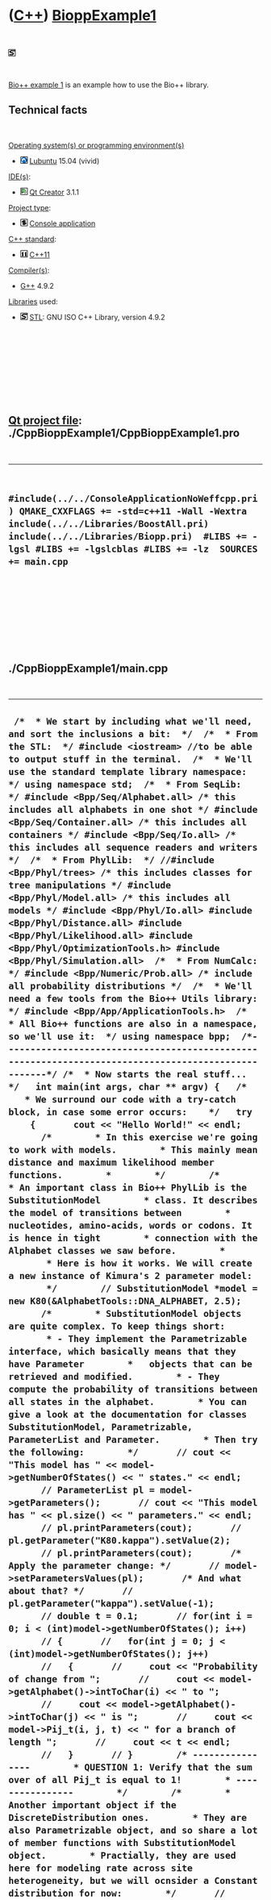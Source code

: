 
 

 

 

 

 

([C++](Cpp.md)) [BioppExample1](CppBioppExample1.md)
======================================================

 

![STL](PicStl.png)

 

[Bio++ example 1](CppBioppExample1.md) is an example how to use the
Bio++ library.

Technical facts
---------------

 

[Operating system(s) or programming environment(s)](CppOs.md)

-   ![Lubuntu](PicLubuntu.png) [Lubuntu](CppLubuntu.md) 15.04 (vivid)

[IDE(s)](CppIde.md):

-   ![Qt Creator](PicQtCreator.png) [Qt Creator](CppQtCreator.md) 3.1.1

[Project type](CppQtProjectType.md):

-   ![console](PicConsole.png) [Console
    application](CppConsoleApplication.md)

[C++ standard](CppStandard.md):

-   ![C++11](PicCpp11.png) [C++11](Cpp11.md)

[Compiler(s)](CppCompiler.md):

-   [G++](CppGpp.md) 4.9.2

[Libraries](CppLibrary.md) used:

-   ![STL](PicStl.png) [STL](CppStl.md): GNU ISO C++ Library, version
    4.9.2

 

 

 

 

 

[Qt project file](CppQtProjectFile.md): ./CppBioppExample1/CppBioppExample1.pro
--------------------------------------------------------------------------------

 

  -----------------------------------------------------------------------------------------------------------------------------------------------------------------------------------------------------------------------------------------------
  ` #include(../../ConsoleApplicationNoWeffcpp.pri) QMAKE_CXXFLAGS += -std=c++11 -Wall -Wextra  include(../../Libraries/BoostAll.pri) include(../../Libraries/Biopp.pri)  #LIBS += -lgsl #LIBS += -lgslcblas #LIBS += -lz  SOURCES += main.cpp`
  -----------------------------------------------------------------------------------------------------------------------------------------------------------------------------------------------------------------------------------------------

 

 

 

 

 

./CppBioppExample1/main.cpp
---------------------------

 

  --------------------------------------------------------------------------------------------------------------------------------------------------------------------------------------------------------------------------------------------------------------------------------------------------------------------------------------------------------------------------------------------------------------------------------------------------------------------------------------------------------------------------------------------------------------------------------------------------------------------------------------------------------------------------------------------------------------------------------------------------------------------------------------------------------------------------------------------------------------------------------------------------------------------------------------------------------------------------------------------------------------------------------------------------------------------------------------------------------------------------------------------------------------------------------------------------------------------------------------------------------------------------------------------------------------------------------------------------------------------------------------------------------------------------------------------------------------------------------------------------------------------------------------------------------------------------------------------------------------------------------------------------------------------------------------------------------------------------------------------------------------------------------------------------------------------------------------------------------------------------------------------------------------------------------------------------------------------------------------------------------------------------------------------------------------------------------------------------------------------------------------------------------------------------------------------------------------------------------------------------------------------------------------------------------------------------------------------------------------------------------------------------------------------------------------------------------------------------------------------------------------------------------------------------------------------------------------------------------------------------------------------------------------------------------------------------------------------------------------------------------------------------------------------------------------------------------------------------------------------------------------------------------------------------------------------------------------------------------------------------------------------------------------------------------------------------------------------------------------------------------------------------------------------------------------------------------------------------------------------------------------------------------------------------------------------------------------------------------------------------------------------------------------------------------------------------------------------------------------------------------------------------------------------------------------------------------------------------------------------------------------------------------------------------------------------------------------------------------------------------------------------------------------------------------------------------------------------------------------------------------------------------------------------------------------------------------------------------------------------------------------------------------------------------------------------------------------------------------------------------------------------------------------------------------------------------------------------------------------------------------------------------------------------------------------------------------------------------------------------------------------------------------------------------------------------------------------------------------------------------------------------------------------------------------------------------------------------------------------------------------------------------------------------------------------------------------------------------------------------------------------------------------------------------------------------------------------------------------------------------------------------------------------------------------------------------------------------------------------------------------------------------------------------------------------------------------------------------------------------------------------------------------------------------------------------------------------------------------------------------------------------------------------------------------------------------------------------------------------------------------------------------------------------------------------------------------------------------------------------------------------------------------------------------------------------------------------------------------------------------------------------------------------------------------------------------------------------------------------------------------------------------------------------------------------------------------------------------------------------------------------------------------------------------------------------------------------------------------------------------------------------------------------------------------------------------------------------------------------------------------------------------------------------------------------------------------------------------------------------------------------------------------------------------------------------------------------------------------------------------------------------------------------------------------------------------------------------------------------------------------------------------------------------------------------------------------------------------------------------------------------------------------------------------------------------------------------------------------------------------------------------------------------------------------------------------------------------------------------------------------------------------------------------------------------------------------------------------------------------------------------------------------------------------------------------------------------------------------------------------------------------------------------------------------------------------------------------------------------------------------------------------------------------------------------------------------------------------------------------------------------------------------------------------------------------------------------------------------------------------------------------------------------------------------------------------------------------------------------------------------------------------------------------------------------------------------------------------------------------------------------------------------------------------------------------------------------------------------------------------------------------------------------------------------------------------------------------------------------------------------------------------------------------------------------------------------------------------------------------------------------------------------
  ` /*  * We start by including what we'll need, and sort the inclusions a bit:  */  /*  * From the STL:  */ #include <iostream> //to be able to output stuff in the terminal.  /*  * We'll use the standard template library namespace:  */ using namespace std;  /*  * From SeqLib:  */ #include <Bpp/Seq/Alphabet.all> /* this includes all alphabets in one shot */ #include <Bpp/Seq/Container.all> /* this includes all containers */ #include <Bpp/Seq/Io.all> /* this includes all sequence readers and writers */  /*  * From PhylLib:  */ //#include <Bpp/Phyl/trees> /* this includes classes for tree manipulations */ #include <Bpp/Phyl/Model.all> /* this includes all models */ #include <Bpp/Phyl/Io.all> #include <Bpp/Phyl/Distance.all> #include <Bpp/Phyl/Likelihood.all> #include <Bpp/Phyl/OptimizationTools.h> #include <Bpp/Phyl/Simulation.all>  /*  * From NumCalc:  */ #include <Bpp/Numeric/Prob.all> /* include all probability distributions */  /*  * We'll need a few tools from the Bio++ Utils library:  */ #include <Bpp/App/ApplicationTools.h>  /*  * All Bio++ functions are also in a namespace, so we'll use it:  */ using namespace bpp;  /*----------------------------------------------------------------------------------------------------*/ /*  * Now starts the real stuff...  */   int main(int args, char ** argv) {   /*    * We surround our code with a try-catch block, in case some error occurs:    */   try     {       cout << "Hello World!" << endl;        /*        * In this exercise we're going to work with models.        * This mainly mean distance and maximum likelihood member functions.        *        */        /*        * An important class in Bio++ PhylLib is the SubstitutionModel        * class. It describes the model of transitions between        * nucleotides, amino-acids, words or codons. It is hence in tight        * connection with the Alphabet classes we saw before.        *        * Here is how it works. We will create a new instance of Kimura's 2 parameter model:        */        // SubstitutionModel *model = new K80(&AlphabetTools::DNA_ALPHABET, 2.5);        /*        * SubstitutionModel objects are quite complex. To keep things short:        * - They implement the Parametrizable interface, which basically means that they have Parameter        *   objects that can be retrieved and modified.        * - They compute the probability of transitions between all states in the alphabet.        * You can give a look at the documentation for classes SubstitutionModel, Parametrizable, ParameterList and Parameter.        * Then try the following:        */       // cout << "This model has " << model->getNumberOfStates() << " states." << endl;       // ParameterList pl = model->getParameters();       // cout << "This model has " << pl.size() << " parameters." << endl;       // pl.printParameters(cout);       // pl.getParameter("K80.kappa").setValue(2);       // pl.printParameters(cout);       /* Apply the parameter change: */       // model->setParametersValues(pl);       /* And what about that? */       //   pl.getParameter("kappa").setValue(-1);         // double t = 0.1;       // for(int i = 0; i < (int)model->getNumberOfStates(); i++)       // {       //   for(int j = 0; j < (int)model->getNumberOfStates(); j++)       //   {       //     cout << "Probability of change from ";       //     cout << model->getAlphabet()->intToChar(i) << " to ";       //     cout << model->getAlphabet()->intToChar(j) << " is ";       //     cout << model->Pij_t(i, j, t) << " for a branch of length ";       //     cout << t << endl;       //   }       // }        /* ----------------        * QUESTION 1: Verify that the sum over of all Pij_t is equal to 1!        * ----------------        */        /*        * Another important object if the DiscreteDistribution ones.        * They are also Parametrizable object, and so share a lot of member functions with SubstitutionModel object.        * Practially, they are used here for modeling rate across site heterogeneity, but we will ocnsider a Constant distribution for now:        */       // DiscreteDistribution *rateDist = new ConstantDistribution(1.);        /*        * We wil now use these model to first build a distance matrix and then a BioNJ tree:        */       // Fasta seqReader;       // SequenceContainer *sequences = seqReader.read("GGPS1.fa", &AlphabetTools::DNA_ALPHABET);       // SiteContainer *sites = new VectorSiteContainer(*sequences);       // delete sequences;       // cout << "There are " << sites->getNumberOfSites() << " positions in the alignment." << endl;       // SiteContainerTools::changeGapsToUnknownCharacters(*sites);        // cout << "Computing distance matrix..." << endl;       // DistanceEstimation distanceMember function(model, rateDist, sites);       // cout << endl;        /*        * Now we retrieve the omputed distances:        */       // DistanceMatrix *distances = distanceMember function.getMatrix();        /*        * Now we will build a BioNJ tree:        */       // cout << "Computing tree..." << endl;       // BioNJ bionj(*distances);       // cout << endl;       // Tree *tree = bionj.getTree();        /*        * And write it to a file:        */       // Newick treeWriter;       // treeWriter.write(*tree, "GGPS1_BioNJ.dnd");        /* ----------------        * QUESTION 2: Modify the previous code to build a tree with a Tamura 92 model and a gamma distribution for substitution rates.        * ----------------        */        /*        * We will now use that tree to build a Maximum Likelihood tree.        */        // NNIHomogeneousTreeLikelihood *tl = new NNIHomogeneousTreeLikelihood(*tree, *sites, model, rateDist);       // tl->initialize();       // ParameterList pl2=tl->getParameters();       // cout << "Log likelihood before: " << tl->getLogLikelihood() << endl;       // tl = OptimizationTools::optimizeTreeNNI(tl, pl2, true, 100, 100, 1000000, 1, NULL, NULL, false, 3);       // cout << "Log likelihood after: " << tl->getLogLikelihood() << endl;       // pl2.printParameters(cout);       // const Tree *mlTree = &tl->getTree();       // treeWriter.write(*tree, "GGPS1_ML.dnd");        /* ----------------        * QUESTION 3: Compare various models on this data set, for instance K80, HKY85, GTR +/- Gamma.        * Tip: In class RandomTools (Numeric), there are tools to deal with a chi2 distribution...        * ----------------        */        /*        * Last but not least, we will now simulate data from the estimated model:        */       // TreeTemplate<Node> *mlTreeTT = new TreeTemplate<Node>(*mlTree);       // HomogeneousSequenceSimulator *simulator = new HomogeneousSequenceSimulator(model, rateDist, mlTreeTT);       // unsigned int numberOfSites = 500;       // SiteContainer *simSites = simulator->simulate(numberOfSites);       // Fasta seqWriter;       // seqWriter.write("Simulations.fasta", *simSites);        /* ----------------        * QUESTION 4: Assess some properties of the model using simulations (parametric bootstrap)        *        * Simulate a hundred sites using a previously fitted GTR+Gamma model,        * then reestimate a tree and model parameters on the simulated data set.        * Then compute the mean and variance of the estimates obtained, and compare to the real values.        *        * BONUS QUESTION 1: compare results between a parametric and a non-parametric boostrap.        * BONUS QUESTION 2: also compute the consensus tree with bootstrap values (browse the documentation first!)        * ----------------        */      }   catch(Exception& e)     {       cout << "Bio++ exception:" << endl;       cout << e.what() << endl;       return(-1);     }   catch(exception& e)     {       cout << "Any other exception:" << endl;       cout << e.what() << endl;       return(-1);     }    return(0); }`
  --------------------------------------------------------------------------------------------------------------------------------------------------------------------------------------------------------------------------------------------------------------------------------------------------------------------------------------------------------------------------------------------------------------------------------------------------------------------------------------------------------------------------------------------------------------------------------------------------------------------------------------------------------------------------------------------------------------------------------------------------------------------------------------------------------------------------------------------------------------------------------------------------------------------------------------------------------------------------------------------------------------------------------------------------------------------------------------------------------------------------------------------------------------------------------------------------------------------------------------------------------------------------------------------------------------------------------------------------------------------------------------------------------------------------------------------------------------------------------------------------------------------------------------------------------------------------------------------------------------------------------------------------------------------------------------------------------------------------------------------------------------------------------------------------------------------------------------------------------------------------------------------------------------------------------------------------------------------------------------------------------------------------------------------------------------------------------------------------------------------------------------------------------------------------------------------------------------------------------------------------------------------------------------------------------------------------------------------------------------------------------------------------------------------------------------------------------------------------------------------------------------------------------------------------------------------------------------------------------------------------------------------------------------------------------------------------------------------------------------------------------------------------------------------------------------------------------------------------------------------------------------------------------------------------------------------------------------------------------------------------------------------------------------------------------------------------------------------------------------------------------------------------------------------------------------------------------------------------------------------------------------------------------------------------------------------------------------------------------------------------------------------------------------------------------------------------------------------------------------------------------------------------------------------------------------------------------------------------------------------------------------------------------------------------------------------------------------------------------------------------------------------------------------------------------------------------------------------------------------------------------------------------------------------------------------------------------------------------------------------------------------------------------------------------------------------------------------------------------------------------------------------------------------------------------------------------------------------------------------------------------------------------------------------------------------------------------------------------------------------------------------------------------------------------------------------------------------------------------------------------------------------------------------------------------------------------------------------------------------------------------------------------------------------------------------------------------------------------------------------------------------------------------------------------------------------------------------------------------------------------------------------------------------------------------------------------------------------------------------------------------------------------------------------------------------------------------------------------------------------------------------------------------------------------------------------------------------------------------------------------------------------------------------------------------------------------------------------------------------------------------------------------------------------------------------------------------------------------------------------------------------------------------------------------------------------------------------------------------------------------------------------------------------------------------------------------------------------------------------------------------------------------------------------------------------------------------------------------------------------------------------------------------------------------------------------------------------------------------------------------------------------------------------------------------------------------------------------------------------------------------------------------------------------------------------------------------------------------------------------------------------------------------------------------------------------------------------------------------------------------------------------------------------------------------------------------------------------------------------------------------------------------------------------------------------------------------------------------------------------------------------------------------------------------------------------------------------------------------------------------------------------------------------------------------------------------------------------------------------------------------------------------------------------------------------------------------------------------------------------------------------------------------------------------------------------------------------------------------------------------------------------------------------------------------------------------------------------------------------------------------------------------------------------------------------------------------------------------------------------------------------------------------------------------------------------------------------------------------------------------------------------------------------------------------------------------------------------------------------------------------------------------------------------------------------------------------------------------------------------------------------------------------------------------------------------------------------------------------------------------------------------------------------------------------------------------------------------------------------------------------------------------------------------------------------------------------------------------------------------------------------------------------

 

 

 

 

 

 

This page has been created by the [tool](Tools.md)
[CodeToHtml](ToolCodeToHtml.md)
